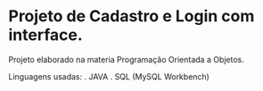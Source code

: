 # Projeto de Cadastro e Login com interface.
Projeto elaborado na materia Programação Orientada a Objetos.

Linguagens usadas:
. JAVA
. SQL (MySQL Workbench)
